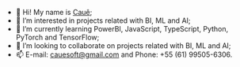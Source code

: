 - 👋 Hi! My name is [Cauê](https://github.com/caue96);
- 👀 I’m interested in projects related with BI, ML and AI;
- 🌱 I’m currently learning PowerBI, JavaScript, TypeScript, Python, PyTorch and TensorFlow;
- 💞️ I’m looking to collaborate on projects related with BI, ML and AI;
- 📫 E-mail: [cauesoft@gmail.com](mailto:cauemateus@hotmail.com) and Phone: +55 (61) 99505-6306.

<!---
caue96/caue96 is a ✨ special ✨ repository because its `README.md` (this file) appears on your GitHub profile.
You can click the Preview link to take a look at your changes.
--->

